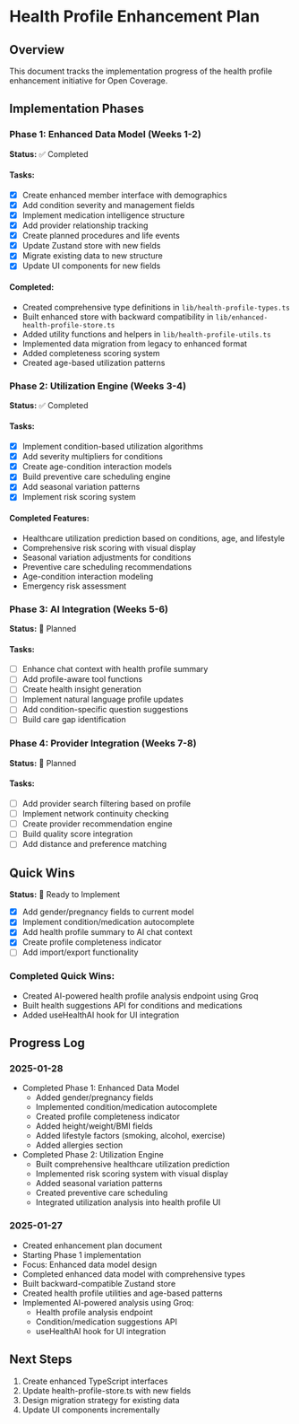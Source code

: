 # Health Profile Enhancement Plan

## Overview
This document tracks the implementation progress of the health profile enhancement initiative for Open Coverage.

## Implementation Phases

### Phase 1: Enhanced Data Model (Weeks 1-2)
**Status:** ✅ Completed

#### Tasks:
- [x] Create enhanced member interface with demographics
- [x] Add condition severity and management fields
- [x] Implement medication intelligence structure
- [x] Add provider relationship tracking
- [x] Create planned procedures and life events
- [x] Update Zustand store with new fields
- [x] Migrate existing data to new structure
- [x] Update UI components for new fields

#### Completed:
- Created comprehensive type definitions in `lib/health-profile-types.ts`
- Built enhanced store with backward compatibility in `lib/enhanced-health-profile-store.ts`
- Added utility functions and helpers in `lib/health-profile-utils.ts`
- Implemented data migration from legacy to enhanced format
- Added completeness scoring system
- Created age-based utilization patterns

### Phase 2: Utilization Engine (Weeks 3-4)
**Status:** ✅ Completed

#### Tasks:
- [x] Implement condition-based utilization algorithms
- [x] Add severity multipliers for conditions
- [x] Create age-condition interaction models
- [x] Build preventive care scheduling engine
- [x] Add seasonal variation patterns
- [x] Implement risk scoring system

#### Completed Features:
- Healthcare utilization prediction based on conditions, age, and lifestyle
- Comprehensive risk scoring with visual display
- Seasonal variation adjustments for conditions
- Preventive care scheduling recommendations
- Age-condition interaction modeling
- Emergency risk assessment

### Phase 3: AI Integration (Weeks 5-6)
**Status:** 📅 Planned

#### Tasks:
- [ ] Enhance chat context with health profile summary
- [ ] Add profile-aware tool functions
- [ ] Create health insight generation
- [ ] Implement natural language profile updates
- [ ] Add condition-specific question suggestions
- [ ] Build care gap identification

### Phase 4: Provider Integration (Weeks 7-8)
**Status:** 📅 Planned

#### Tasks:
- [ ] Add provider search filtering based on profile
- [ ] Implement network continuity checking
- [ ] Create provider recommendation engine
- [ ] Build quality score integration
- [ ] Add distance and preference matching

## Quick Wins
**Status:** 🎯 Ready to Implement

- [x] Add gender/pregnancy fields to current model
- [x] Implement condition/medication autocomplete
- [x] Add health profile summary to AI chat context
- [x] Create profile completeness indicator
- [ ] Add import/export functionality

### Completed Quick Wins:
- Created AI-powered health profile analysis endpoint using Groq
- Built health suggestions API for conditions and medications
- Added useHealthAI hook for UI integration

## Progress Log

### 2025-01-28
- Completed Phase 1: Enhanced Data Model
  - Added gender/pregnancy fields
  - Implemented condition/medication autocomplete
  - Created profile completeness indicator
  - Added height/weight/BMI fields
  - Added lifestyle factors (smoking, alcohol, exercise)
  - Added allergies section
- Completed Phase 2: Utilization Engine
  - Built comprehensive healthcare utilization prediction
  - Implemented risk scoring system with visual display
  - Added seasonal variation patterns
  - Created preventive care scheduling
  - Integrated utilization analysis into health profile UI

### 2025-01-27
- Created enhancement plan document
- Starting Phase 1 implementation
- Focus: Enhanced data model design
- Completed enhanced data model with comprehensive types
- Built backward-compatible Zustand store
- Created health profile utilities and age-based patterns
- Implemented AI-powered analysis using Groq:
  - Health profile analysis endpoint
  - Condition/medication suggestions API
  - useHealthAI hook for UI integration

## Next Steps
1. Create enhanced TypeScript interfaces
2. Update health-profile-store.ts with new fields
3. Design migration strategy for existing data
4. Update UI components incrementally